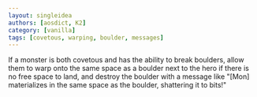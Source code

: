 ```yaml
---
layout: singleidea
authors: [aosdict, K2]
category: [vanilla]
tags: [covetous, warping, boulder, messages]
---
```

If a monster is both covetous and has the ability to break boulders, allow them
to warp onto the same space as a boulder next to the hero if there is no free
space to land, and destroy the boulder with a message like "[Mon] materializes
in the same space as the boulder, shattering it to bits!"
